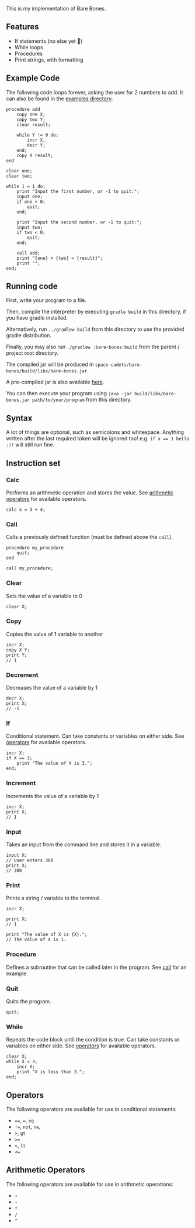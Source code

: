 This is my implementation of Bare Bones.

## Features
- If statements (no else yet 🙁)
- While loops
- Procedures
- Print strings, with formatting

## Example Code
The following code loops forever, asking the user for 2 numbers to add.
It can also be found in the [examples directory](./examples/procedures).
```
procedure add
    copy one X;
    copy two Y;
    clear result;

    while Y != 0 do;
        incr X;
        decr Y;
    end;
    copy X result;
end

clear one;
clear two;

while 1 = 1 do;
    print "Input the first number, or -1 to quit:";
    input one;
    if one < 0;
        quit;
    end;

    print "Input the second number, or -1 to quit:";
    input two;
    if two < 0;
        quit;
    end;

    call add;
    print "{one} + {two} = {result}";
    print "";
end;
```

## Running code
First, write your program to a file.

Then, compile the interpreter by executing `gradle build` in this directory, if you have gradle installed.

Alternatively, run `../gradlew build` from this directory to use the provided gradle distribution.

Finally, you may also run `./gradlew :bare-bones:build` from the parent / project root directory.

The compiled jar will be produced in `space-cadets/bare-bones/build/libs/bare-bones.jar`.

A pre-compiled jar is also available [here](https://github.com/RyanW02/space-cadets/releases).

You can then execute your program using `java -jar build/libs/bare-bones.jar path/to/your/program` from this directory.

## Syntax
A lot of things are optional, such as semicolons and whitespace. Anything written after the last required token will be
ignored too! e.g. `if x == 1 hello :)!` will still run fine.

## Instruction set
### Calc
Performs an arithmetic operation and stores the value. See [arithmetic operators](#arithmetic-operators) for available operators.
```
calc x = 3 + 4;
```

### Call
Calls a previously defined function (must be defined above the `call`).
```
procedure my_procedure
    quit;
end

call my_procedure;
```

### Clear
Sets the value of a variable to 0
```
clear X;
```

### Copy
Copies the value of 1 variable to another
```
incr X;
copy X Y;
print Y;
// 1
```

### Decrement
Decreases the value of a variable by 1
```
decr X;
print X;
// -1
```

### If
Conditional statement. Can take constants or variables on either side. See [operators](#operators) for available operators.
```
incr X;
if X == 3;
    print "The value of X is 3.";
end;
```

### Increment
Increments the value of a variable by 1
```
incr X;
print X;
// 1
```

### Input
Takes an input from the command line and stores it in a variable.
```
input X;
// User enters 300
print X;
// 300
```

### Print
Prints a string / variable to the terminal.
```
incr X;

print X;
// 1

print "The value of X is {X}.";
// The value of X is 1.
```

### Procedure
Defines a subroutine that can be called later in the program. See [call](#call) for an example.

### Quit
Quits the program.
```
quit;
```

### While
Repeats the code block until the condition is true. Can take constants or variables on either side. See [operators](#operators) for available operators.
```
clear X;
while X < 3;
    incr X;
    print "X is less than 3.";
end;
```

## Operators
The following operators are available for use in conditional statements:
- `==`, `=`, `eq`
- `!=`, `not`, `ne`,
- `>`, `gt`
- `>=`
- `<`, `lt`
- `<=`

## Arithmetic Operators
The following operators are available for use in arithmetic operations:
- `+`
- `-`
- `*`
- `/`
- `^`
